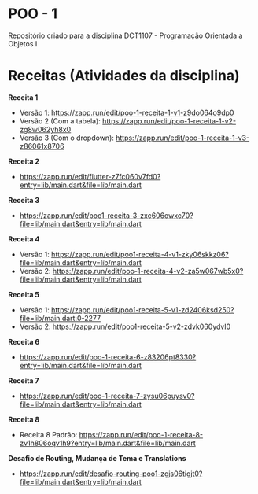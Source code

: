 # POO - 1
Repositório criado para a disciplina DCT1107 - Programação Orientada a Objetos I

# Receitas (Atividades da disciplina)
**Receita 1**
- Versão 1: https://zapp.run/edit/poo-1-receita-1-v1-z9do064o9dp0
- Versão 2 (Com a tabela): https://zapp.run/edit/poo-1-receita-1-v2-zg8w062yh8x0
- Versão 3 (Com o dropdown): https://zapp.run/edit/poo-1-receita-1-v3-z86061x8706

**Receita 2**
- https://zapp.run/edit/flutter-z7fc060v7fd0?entry=lib/main.dart&file=lib/main.dart

**Receita 3**
- https://zapp.run/edit/poo1-receita-3-zxc606owxc70?file=lib/main.dart&entry=lib/main.dart

**Receita 4**
- Versão 1: https://zapp.run/edit/poo1-receita-4-v1-zky06skkz06?file=lib/main.dart&entry=lib/main.dart
- Versão 2: https://zapp.run/edit/poo-1-receita-4-v2-za5w067wb5x0?file=lib/main.dart&entry=lib/main.dart

**Receita 5**
- Versão 1: https://zapp.run/edit/poo1-receita-5-v1-zd2406ksd250?file=lib/main.dart:0-2277
- Versão 2: https://zapp.run/edit/poo1-receita-5-v2-zdvk060ydvl0

**Receita 6**
- https://zapp.run/edit/poo-1-receita-6-z83206pt8330?entry=lib/main.dart&file=lib/main.dart

**Receita 7**
- https://zapp.run/edit/poo-1-receita-7-zysu06puysv0?file=lib/main.dart&entry=lib/main.dart
  
**Receita 8**
- Receita 8 Padrão: https://zapp.run/edit/poo-1-receita-8-zv1h806oqv1h9?entry=lib/main.dart&file=lib/main.dart
  
**Desafio de Routing, Mudança de Tema e Translations**
- https://zapp.run/edit/desafio-routing-poo1-zgjs06tigjt0?file=lib/main.dart&entry=lib/main.dart
